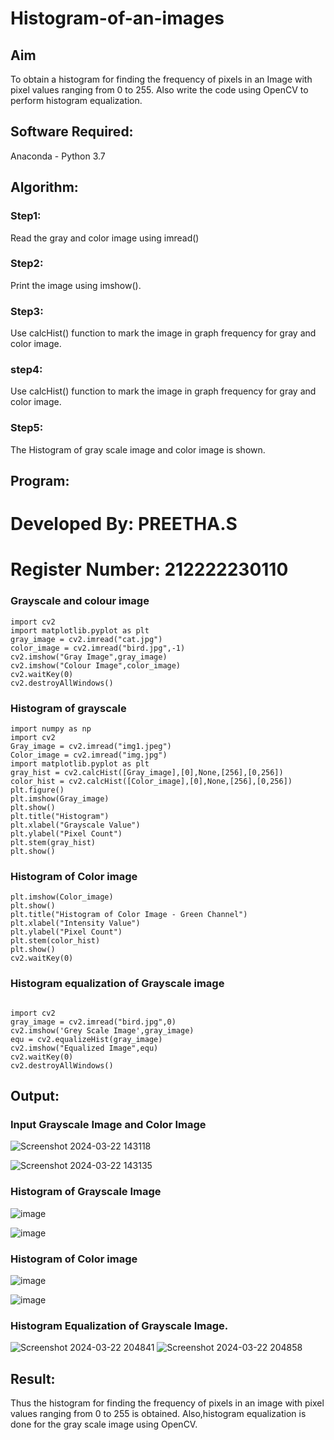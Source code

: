 # Histogram-of-an-images
## Aim
To obtain a histogram for finding the frequency of pixels in an Image with pixel values ranging from 0 to 255. Also write the code using OpenCV to perform histogram equalization.

## Software Required:
Anaconda - Python 3.7

## Algorithm:
### Step1:
Read the gray and color image using imread()

### Step2:
Print the image using imshow().

### Step3:
Use calcHist() function to mark the image in graph frequency for gray and color image.

### step4:
Use calcHist() function to mark the image in graph frequency for gray and color image.

### Step5:
The Histogram of gray scale image and color image is shown.


## Program:
# Developed By: PREETHA.S
# Register Number: 212222230110

### Grayscale and colour image
```
import cv2
import matplotlib.pyplot as plt
gray_image = cv2.imread("cat.jpg")
color_image = cv2.imread("bird.jpg",-1)
cv2.imshow("Gray Image",gray_image)
cv2.imshow("Colour Image",color_image)
cv2.waitKey(0)
cv2.destroyAllWindows()
```
### Histogram of grayscale
```
import numpy as np
import cv2
Gray_image = cv2.imread("img1.jpeg")
Color_image = cv2.imread("img.jpg")
import matplotlib.pyplot as plt
gray_hist = cv2.calcHist([Gray_image],[0],None,[256],[0,256])
color_hist = cv2.calcHist([Color_image],[0],None,[256],[0,256])
plt.figure()
plt.imshow(Gray_image)
plt.show()
plt.title("Histogram")
plt.xlabel("Grayscale Value")
plt.ylabel("Pixel Count")
plt.stem(gray_hist)
plt.show()
```

### Histogram of Color image
```
plt.imshow(Color_image)
plt.show()
plt.title("Histogram of Color Image - Green Channel")
plt.xlabel("Intensity Value")
plt.ylabel("Pixel Count")
plt.stem(color_hist)
plt.show()
cv2.waitKey(0)
```
### Histogram equalization of Grayscale image
```

import cv2
gray_image = cv2.imread("bird.jpg",0)
cv2.imshow('Grey Scale Image',gray_image)
equ = cv2.equalizeHist(gray_image)
cv2.imshow("Equalized Image",equ)
cv2.waitKey(0)
cv2.destroyAllWindows()
```


## Output:
### Input Grayscale Image and Color Image

![Screenshot 2024-03-22 143118](https://github.com/Preetha-Senthamilan/Histogram-of-an-images/assets/119390282/4fd2595e-9e42-42ef-9743-d41642c7d82d)

![Screenshot 2024-03-22 143135](https://github.com/Preetha-Senthamilan/Histogram-of-an-images/assets/119390282/ca928d8e-1db5-4578-9c93-587e195cf1e4)


### Histogram of Grayscale Image 

![image](https://github.com/Preetha-Senthamilan/Histogram-of-an-images/assets/119390282/80496098-4148-4618-962d-bd291aee2aa8)

![image](https://github.com/Preetha-Senthamilan/Histogram-of-an-images/assets/119390282/38a28999-dd51-40c1-a4e1-d3e9edfc7664)

### Histogram of Color image

![image](https://github.com/Preetha-Senthamilan/Histogram-of-an-images/assets/119390282/37781416-8424-47bb-8ded-31caeaa27147)

![image](https://github.com/Preetha-Senthamilan/Histogram-of-an-images/assets/119390282/d37e52e6-9606-4983-adec-ce2e142d7e85)


### Histogram Equalization of Grayscale Image.

![Screenshot 2024-03-22 204841](https://github.com/Preetha-Senthamilan/Histogram-of-an-images/assets/119390282/d5a1e114-701d-472c-8872-9b694996017e)  ![Screenshot 2024-03-22 204858](https://github.com/Preetha-Senthamilan/Histogram-of-an-images/assets/119390282/218d8d89-cd06-4400-9e8b-e66753b96dea)




## Result: 
Thus the histogram for finding the frequency of pixels in an image with pixel values ranging from 0 to 255 is obtained. Also,histogram equalization is done for the gray scale image using OpenCV.
